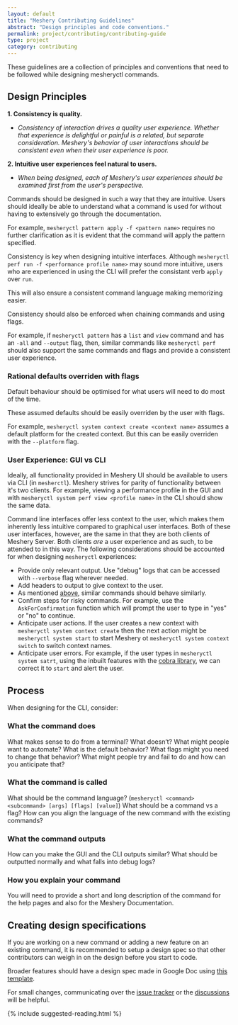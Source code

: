 ```yaml
---
layout: default
title: "Meshery Contributing Guidelines"
abstract: "Design principles and code conventions."
permalink: project/contributing/contributing-guide
type: project
category: contributing
---
```


These guidelines are a collection of principles and conventions that need to be followed while designing mesheryctl commands.

## Design Principles

**1. Consistency is quality.**

- _Consistency of interaction drives a *quality* user experience. Whether that experience is delightful or painful is a related, but separate consideration. Meshery's behavior of user interactions should be consistent even when their user experience is poor._

**2. Intuitive user experiences feel natural to users.**

- _When being designed, each of Meshery's user experiences should be examined first from the user's perspective._

Commands should be designed in such a way that they are intuitive. Users should ideally be able to understand what a command is used for without having to extensively go through the documentation.

For example, `mesheryctl pattern apply -f <pattern name>` requires no further clarification as it is evident that the command will apply the pattern specified.

Consistency is key when designing intuitive interfaces. Although `mesheryctl perf run -f <performance profile name>` may sound more intuitive, users who are experienced in using the CLI will prefer the consistant verb `apply` over `run`.

This will also ensure a consistent command language making memorizing easier.

Consistency should also be enforced when chaining commands and using flags.

For example, if `mesheryctl pattern` has a `list` and `view` command and has an `-all` and `--output` flag, then, similar commands like `mesheryctl perf` should also support the same commands and flags and provide a consistent user experience.

### Rational defaults overriden with flags

Default behaviour should be optimised for what users will need to do most of the time.

These assumed defaults should be easily overriden by the user with flags.

For example, `mesheryctl system context create <context name>` assumes a default platform for the created context. But this can be easily overriden with the `--platform` flag.

### User Experience: GUI vs CLI

Ideally, all functionality provided in Meshery UI should be available to users via CLI (in `mesherctl`). Meshery strives for parity of functionality between it's two clients. For example, viewing a performance profile in the GUI and with `mesheryctl system perf view <profile name>` in the CLI should show the same data.

Command line interfaces offer less context to the user, which makes them inherently less intuitive compared to graphical user interfaces. Both of these user interfaces, however, are the same in that they are both clients of Meshery Server. Both clients _are_ a user experience and as such, to be attended to in this way. The following considerations should be accounted for when designing `mesheryctl` experiences:

- Provide only relevant output. Use "debug" logs that can be accessed with `--verbose` flag wherever needed.
- Add headers to output to give context to the user.
- As mentioned [above](#intuition-vs-consistency), similar commands should behave similarly.
- Confirm steps for risky commands. For example, use the `AskForConfirmation` function which will prompt the user to type in "yes" or "no" to continue.
- Anticipate user actions. If the user creates a new context with `mesheryctl system context create` then the next action might be `mesheryctl system start` to start Meshery ot `mesheryctl system context switch` to switch context names.
- Anticipate user errors. For example, if the user types in `mesheryctl system satrt`, using the inbuilt features with the [cobra library](https://github.com/spf13/cobra), we can correct it to `start` and alert the user.

## Process

When designing for the CLI, consider:

### What the command does

What makes sense to do from a terminal? What doesn’t?
What might people want to automate?
What is the default behavior? What flags might you need to change that behavior?
What might people try and fail to do and how can you anticipate that?

### What the command is called

What should be the command language? (`mesheryctl <command> <subcommand> [args] [flags] [value]`)
What should be a command vs a flag?
How can you align the language of the new command with the existing commands?

### What the command outputs

How can you make the GUI and the CLI outputs similar?
What should be outputted normally and what falls into debug logs?

### How you explain your command

You will need to provide a short and long description of the command for the help pages and also for the Meshery Documentation.

## Creating design specifications

If you are working on a new command or adding a new feature on an existing command, it is recommended to setup a design spec so that other contributors can weigh in on the design before you start to code.

Broader features should have a design spec made in Google Doc using [this template](https://drive.google.com/drive/folders/1KHtJc4ToklBQ_UUsDgAL2sVZNhOQGzbh).

For small changes, communicating over the [issue tracker](https://github.com/layer5io/meshery/issues) or the [discussions](https://github.com/layer5io/meshery/discussions) will be helpful.

{% include suggested-reading.html %}
